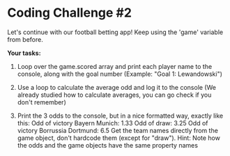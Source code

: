 # Coding Challenge #2

Let's continue with our football betting app! Keep using the 'game' variable from
before.

**Your tasks:**

1. Loop over the game.scored array and print each player name to the console,
   along with the goal number (Example: "Goal 1: Lewandowski")

2. Use a loop to calculate the average odd and log it to the console (We already
   studied how to calculate averages, you can go check if you don't remember)

3. Print the 3 odds to the console, but in a nice formatted way, exactly like this:
   Odd of victory Bayern Munich: 1.33
   Odd of draw: 3.25
   Odd of victory Borrussia Dortmund: 6.5
   Get the team names directly from the game object, don't hardcode them
   (except for "draw"). Hint: Note how the odds and the game objects have the
   same property names
